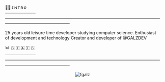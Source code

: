 

🙋‍♂️ ɪ  ɴ  ᴛ  ʀ  ᴏ<br>
<b>──────────</b>———————————————————————————————————————————————————<br>

25 years old leisure time developer studying computer science. Enthusiast of development and technology Creator and developer of @GALZDEV


📊 🇸 🇹 🇦 🇹 🇸<br>
<b>──────────</b>———————————————————————————————————————————————————<br>







<p align="center"><img src="https://komarev.com/ghpvc/?username=fgalz" alt="fgalz"/> </p>

